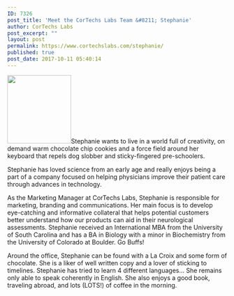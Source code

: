 ```yaml
---
ID: 7326
post_title: 'Meet the CorTechs Labs Team &#8211; Stephanie'
author: CorTechs Labs
post_excerpt: ""
layout: post
permalink: https://www.cortechslabs.com/stephanie/
published: true
post_date: 2017-10-11 05:40:14
---
```

<a href="https://www.cortechslabs.com/wp-content/uploads/2017/10/Stephanie.jpg"><img class=" wp-image-7327 alignright" src="https://www.cortechslabs.com/wp-content/uploads/2017/10/Stephanie.jpg" alt="" width="146" height="157" /></a>Stephanie wants to live in a world full of creativity, on demand warm chocolate chip cookies and a force field around her keyboard that repels dog slobber and sticky-fingered pre-schoolers.

Stephanie has loved science from an early age and really enjoys being a part of a company focused on helping physicians improve their patient care through advances in technology.

As the Marketing Manager at CorTechs Labs, Stephanie is responsible for marketing, branding and communications. Her main focus is to develop eye-catching and informative collateral that helps potential customers better understand how our products can aid in their neurological assessments. Stephanie received an International MBA from the University of South Carolina and has a BA in Biology with a minor in Biochemistry from the University of Colorado at Boulder. Go Buffs!

Around the office, Stephanie can be found with a La Croix and some form of chocolate. She is a liker of well written copy and a lover of sticking to timelines. Stephanie has tried to learn 4 different languages... She remains only able to speak coherently in English. She also enjoys a good book, traveling abroad, and lots (LOTS!) of coffee in the morning.